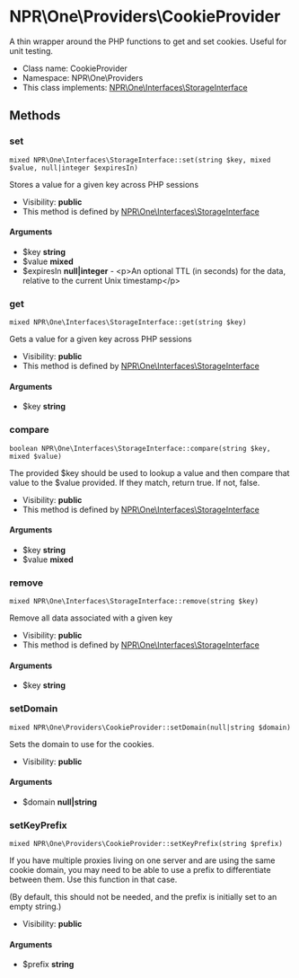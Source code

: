 NPR\One\Providers\CookieProvider
===============

A thin wrapper around the PHP functions to get and set cookies. Useful for unit testing.




* Class name: CookieProvider
* Namespace: NPR\One\Providers
* This class implements: [NPR\One\Interfaces\StorageInterface](NPR-One-Interfaces-StorageInterface.md)






Methods
-------


### set

    mixed NPR\One\Interfaces\StorageInterface::set(string $key, mixed $value, null|integer $expiresIn)

Stores a value for a given key across PHP sessions



* Visibility: **public**
* This method is defined by [NPR\One\Interfaces\StorageInterface](NPR-One-Interfaces-StorageInterface.md)


#### Arguments
* $key **string**
* $value **mixed**
* $expiresIn **null|integer** - &lt;p&gt;An optional TTL (in seconds) for the data, relative to the current Unix timestamp&lt;/p&gt;



### get

    mixed NPR\One\Interfaces\StorageInterface::get(string $key)

Gets a value for a given key across PHP sessions



* Visibility: **public**
* This method is defined by [NPR\One\Interfaces\StorageInterface](NPR-One-Interfaces-StorageInterface.md)


#### Arguments
* $key **string**



### compare

    boolean NPR\One\Interfaces\StorageInterface::compare(string $key, mixed $value)

The provided $key should be used to lookup a value and then compare
that value to the $value provided. If they match, return true. If not, false.



* Visibility: **public**
* This method is defined by [NPR\One\Interfaces\StorageInterface](NPR-One-Interfaces-StorageInterface.md)


#### Arguments
* $key **string**
* $value **mixed**



### remove

    mixed NPR\One\Interfaces\StorageInterface::remove(string $key)

Remove all data associated with a given key



* Visibility: **public**
* This method is defined by [NPR\One\Interfaces\StorageInterface](NPR-One-Interfaces-StorageInterface.md)


#### Arguments
* $key **string**



### setDomain

    mixed NPR\One\Providers\CookieProvider::setDomain(null|string $domain)

Sets the domain to use for the cookies.



* Visibility: **public**


#### Arguments
* $domain **null|string**



### setKeyPrefix

    mixed NPR\One\Providers\CookieProvider::setKeyPrefix(string $prefix)

If you have multiple proxies living on one server and are using the same cookie domain, you may need to be able
to use a prefix to differentiate between them. Use this function in that case.

(By default, this should not be needed, and the prefix is initially set to an empty string.)

* Visibility: **public**


#### Arguments
* $prefix **string**


